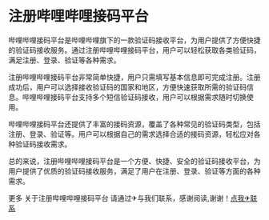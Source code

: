 # 注册哔哩哔哩接码平台

哔哩哔哩接码平台是哔哩哔哩旗下的一款验证码接收平台，为用户提供了方便快捷的验证码接收服务。通过注册哔哩哔哩接码平台，用户可以轻松获取各类验证码，满足注册、登录、验证等各种需求。

注册哔哩哔哩接码平台非常简单快捷，用户只需填写基本信息即可完成注册。注册成功后，用户可以选择接收验证码的国家和地区，方便快速获取所需的验证码信息。哔哩哔哩接码平台支持多个短信验证码接收，用户可以根据需求随时切换使用。

哔哩哔哩接码平台还提供了丰富的接码资源，覆盖了各种常见的验证码类型，包括注册、登录、验证等。用户可以根据自己的需求选择合适的接码资源，轻松应对各种验证码接收需求。

总的来说，注册哔哩哔哩接码平台是一个方便、快捷、安全的验证码接收平台，为用户提供了优质的验证码接收服务，满足了用户在注册、登录、验证等方面的各种需求。

更多 关于注册哔哩哔哩接码平台 请通过✈与我们联系，感谢阅读,谢谢！[点我✈联系](https://c.k02.cc)